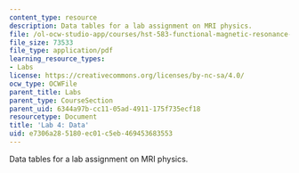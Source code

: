 ```yaml
---
content_type: resource
description: Data tables for a lab assignment on MRI physics.
file: /ol-ocw-studio-app/courses/hst-583-functional-magnetic-resonance-imaging-data-acquisition-and-analysis-fall-2008/e7306a285180ec01c5eb469453683553_lab4_data.pdf
file_size: 73533
file_type: application/pdf
learning_resource_types:
- Labs
license: https://creativecommons.org/licenses/by-nc-sa/4.0/
ocw_type: OCWFile
parent_title: Labs
parent_type: CourseSection
parent_uid: 6344a97b-cc11-05ad-4911-175f735ecf18
resourcetype: Document
title: 'Lab 4: Data'
uid: e7306a28-5180-ec01-c5eb-469453683553
---
```

Data tables for a lab assignment on MRI physics.